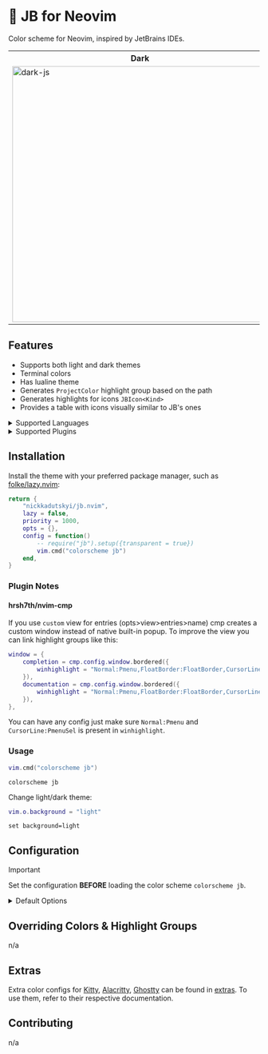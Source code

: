 # 🎨 JB for Neovim

<p>Color scheme for Neovim, inspired by JetBrains IDEs.</p>

<table width="100%">
  <tr>
    <th>Dark</th>
    <th>Light</th>
  </tr>
  <tr>
    <td>
        <img width="512" alt="dark-js" src="https://github.com/user-attachments/assets/dcff0247-868e-4aa4-bac1-22729099fb46" />
    </td>
    <td>
        <img width="512" alt="light-js" src="https://github.com/user-attachments/assets/89863d62-5c69-45f3-b21e-9e8c17cc3281" />
    </td>
  </tr>
</table>

## Features

- Supports both light and dark themes
- Terminal colors
- Has lualine theme
- Generates `ProjectColor` highlight group based on the path
- Generates highlights for icons `JBIcon<Kind>`
- Provides a table with icons visually similar to JB's ones

<details>
<summary>Supported Languages</summary>

| Language      | Syntax | Treesitter                     | Semantic     |
|---------------|--------|--------------------------------|--------------|
| .ignore Files | n/a    | ✅ (gitignore)                 | n/a          |
| ApacheConfig  | ✅     | n/a                            | n/a          |
| Blade         | n/a    | ✅ (EmranMR/tree-sitter-blade) | n/a          |
| C/C++         | ⚠️     | ✅ (c,cpp)                     | n/a          |
| CSS           | ⚠️     | ✅ (css)                       | n/a          |
| EditorConfig  | n/a    | ✅ (editorconfig)              | n/a          |
| Go            | ⚠️     | ✅ (go)                        | ✅ (gopls)   |
| Go Template   | ⚠️     | ✅ (gotmpl)                    | n/a          |
| GraphQL       | ⚠️     | ✅ (graphql)                   | n/a          |
| HTML          | ⚠️     | ✅ (html)                      | n/a          |
| Ini           | ⚠️     | ✅ (ini)                       | n/a          |
| Java          | ⚠️     | ✅ (java)                      | n/a          |
| JavaScript    | ⚠️     | ✅ (javascript)                | ✅ (ts_ls)   |
| JSON          | ✅     | ✅ (json)                      | n/a          |
| Lua           | ⚠️     | ✅ (lua,luadoc)                | ✅ (lua_ls)  |
| Markdown      | ⚠️     | ✅ (markdown,markdown_inline)  | n/a          |
| Nix           | ⚠️     | ✅ (nix)                       | ✅ (nil_lsp) |
| PHP           | ⚠️     | ✅ (php,phpdoc)                | n/a          |
| Python        | ⚠️     | ✅ (python)                    | n/a          |
| RegExp        | ⚠️     | ✅ (regex)                     | n/a          |
| Ruby          | ⚠️     | ✅ (ruby)                      | ✅ (ruby_lsp)|
| Rust          | ⚠️     | ✅ (rust)                      | n/a          |
| Sass/SCSS     | ⚠️     | ✅ (scss)                      | n/a          |
| Shell Script  | ⚠️     | ✅ (bash)                      | n/a          |
| TOML          | ⚠️     | ✅ (toml)                      | n/a          |
| Twig          | n/a    | ✅ (twig)                      | n/a          |
| TypeScript    | ⚠️     | ✅ (typescript)                | ✅ (ts_ls)   |
| TSX/JSX       | ⚠️     | ✅ (tsx)                       | ✅ (ts_ls)   |
| XML           | ⚠️     | ✅ (xml)                       | n/a          |
| YAML          | ⚠️     | ✅ (yaml)                      | n/a          |
| Zig           | ⚠️     | ✅ (zig)                       | ✅ (zls)     |

</details>


<details>
<summary>Supported Plugins</summary>

| Plugin                                                                            | Source |
|-----------------------------------------------------------------------------------|--------|
| [avante.nvim](https://github.com/yetone/avante.nvim)                              | n/a    |
| [blink.cmp](https://github.com/Saghen/blink.cmp)                                  | n/a    |
| [copilot.vim](https://github.com/github/copilot.vim)                              | n/a    |
| [fzf-lua](https://github.com/ibhagwan/fzf-lua)                                    | n/a    |
| [gitsigns.nvim](https://github.com/lewis6991/gitsigns.nvim)                       | n/a    |
| [indent-blankline.nvim](https://github.com/lukas-reineke/indent-blankline.nvim)   | n/a    |
| [neogit](https://github.com/NeogitOrg/neogit)                                     | n/a    |
| [netrw.vim](https://github.com/vim-scripts/netrw.vim)                             | n/a    |
| [nvim-cmp](https://github.com/hrsh7th/nvim-cmp)                                   | n/a    |
| [nvim-notify](https://github.com/rcarriga/nvim-notify)                            | n/a    |
| [nvim-scrollbar](https://github.com/petertriho/nvim-scrollbar)                    | n/a    |
| [snacks.nvim](https://github.com/folke/snack.nvim)                                | n/a    |
| [supermaven-nvim](https://github.com/supermaven-inc/supermaven-nvim)              | n/a    |
| [telescope.nvim](https://github.com/nvim-telescope/telescope.nvim)                | n/a    |
| [trouble.nvim](https://github.com/folke/trouble.nvim)                             | n/a    |

</details>

## Installation

Install the theme with your preferred package manager, such as
[folke/lazy.nvim](https://github.com/folke/lazy.nvim):

```lua
return {
    "nickkadutskyi/jb.nvim",
    lazy = false,
    priority = 1000,
    opts = {},
    config = function()
        -- require("jb").setup({transparent = true})
        vim.cmd("colorscheme jb")
    end,
}
```
### Plugin Notes

#### hrsh7th/nvim-cmp

If you use `custom` view for entries (opts>view>entries>name) cmp creates
a custom window instead of native built-in popup. To improve the view you
can link highlight groups like this:

```lua
window = {
    completion = cmp.config.window.bordered({
        winhighlight = "Normal:Pmenu,FloatBorder:FloatBorder,CursorLine:PmenuSel,Search:None",
    }),
    documentation = cmp.config.window.bordered({
        winhighlight = "Normal:Pmenu,FloatBorder:FloatBorder,CursorLine:PmenuSel,Search:None",
    }),
},
```
You can have any config just make sure `Normal:Pmenu` and
`CursorLine:PmenuSel` is present in `winhighlight`.

### Usage

```lua
vim.cmd("colorscheme jb")
```

```vim
colorscheme jb
```

Change light/dark theme:

```lua
vim.o.background = "light"
```

```vim
set background=light
```

## Configuration

> [!IMPORTANT]
> Set the configuration **BEFORE** loading the color scheme `colorscheme jb`.

<details>
  <summary>Default Options</summary>

<!-- config:start -->

```lua
---@class jb.Config
M.defaults = {
    -- Disable bold or italic for all highlights
    disable_hl_args = {
        bold = false,
        italic = false,
    },
    -- Control snacks.nvim related styles
    snacks = {
        explorer = {
            -- Enable folke/snacks.nvim styling for explorer
            enabled = true,
        },
    },
    -- Enable this to remove background from Normal and NormalNC
    transparent = false,
}
```

<!-- config:end -->

</details>

## Overriding Colors & Highlight Groups

n/a

## Extras

Extra color configs for [Kitty](https://sw.kovidgoyal.net/kitty/conf.html),
[Alacritty](https://github.com/alacritty/alacritty),
[Ghostty](https://ghostty.org/) can be found in [extras](extras/).
To use them, refer to their respective documentation.

## Contributing

n/a
